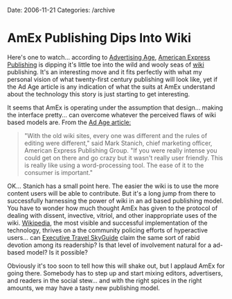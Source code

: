 Date: 2006-11-21
Categories: /archive

# AmEx Publishing Dips Into Wiki

Here's one to watch... according to <a href="http://www.adage.com">Advertising Age</a>, <a href="http://www.amexpub.com/">American Express Publishing</a> is dipping it's little toe into the wild and wooly seas of <a href="http://en.wikipedia.org/wiki/Wiki">wiki</a> publishing.  It's an interesting move and it fits perfectly with what my personal vision of what twenty-first century publishing will look like, yet if the Ad Age article is any indication of what the suits at AmEx understand about the technology this story is just starting to get interesting.

It seems that AmEx is operating under the assumption that design... making the interface pretty... can overcome whatever the perceived flaws of wiki based models are. From the <a href="http://adage.com/mediaworks/article.php?article_id=113406">Ad Age article:</a>
<blockquote>"With the old wiki sites, every one was different and the rules of editing were different," said Mark Stanich, chief marketing officer, American Express Publishing Group. "If you were really intense you could get on there and go crazy but it wasn't really user friendly. This is really like using a word-processing tool. The ease of it to the consumer is important."</blockquote>
OK... Stanich has a small point here.  The easier the wiki is to use the more content users will be able to contribute.  But it's a long jump from there to successfully harnessing the power of wiki in an ad based publishing model.  You have to wonder how much thought AmEx has given to the protocol of dealing with dissent, invective, vitriol, and other inappropriate uses of the wiki.  <a href="http://www.wikipedia.org">Wikipedia</a>, the most visible and successful implementation of the technology, thrives on a the community policing efforts of hyperactive users... can <a href="http://www.eskyguide.com/">Executive Travel SkyGuide</a> claim the same sort of rabid devotion among its readership? Is that level of involvement natural for a ad-based model?  Is it possible?

Obviously it's too soon to tell how this will shake out, but I applaud AmEx for going there.  Somebody has to step up and start mixing editors, advertisers, and readers in the social stew... and with the right spices in the right amounts, we may have a tasty new publishing model.
